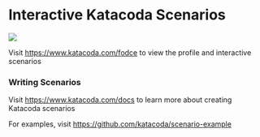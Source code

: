 # Interactive Katacoda Scenarios

[![](http://shields.katacoda.com/katacoda/fodce/count.svg)](https://www.katacoda.com/fodce "Get your profile on Katacoda.com")

Visit https://www.katacoda.com/fodce to view the profile and interactive scenarios

### Writing Scenarios
Visit https://www.katacoda.com/docs to learn more about creating Katacoda scenarios

For examples, visit https://github.com/katacoda/scenario-example
